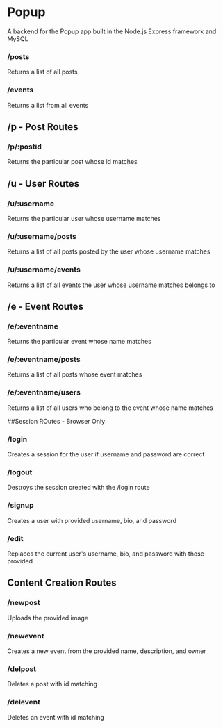 # Popup

A backend for the Popup app built in the Node.js Express framework and MySQL

### /posts

Returns a list of all posts

### /events

Returns a list from all events

## /p - Post Routes

### /p/:postid

Returns the particular post whose id matches <postid>

## /u - User Routes

### /u/:username

Returns the particular user whose username matches <username>

### /u/:username/posts

Returns a list of all posts posted by the user whose username matches <username>

### /u/:username/events

Returns a list of all events the user whose username matches <username> belongs to

## /e - Event Routes

### /e/:eventname

Returns the particular event whose name matches <eventname>

### /e/:eventname/posts

Returns a list of all posts whose event matches <eventname>

### /e/:eventname/users

Returns a list of all users who belong to the event whose name matches <eventname>

##Session ROutes - Browser Only

### /login

Creates a session for the user if username and password are correct

### /logout

Destroys the session created with the /login route

### /signup

Creates a user with provided username, bio, and password

### /edit

Replaces the current user's username, bio, and password with those provided

## Content Creation Routes

### /newpost

Uploads the provided image

### /newevent

Creates a new event from the provided name, description, and owner

### /delpost

Deletes a post with id matching <postid>

### /delevent

Deletes an event with id matching <eventid>